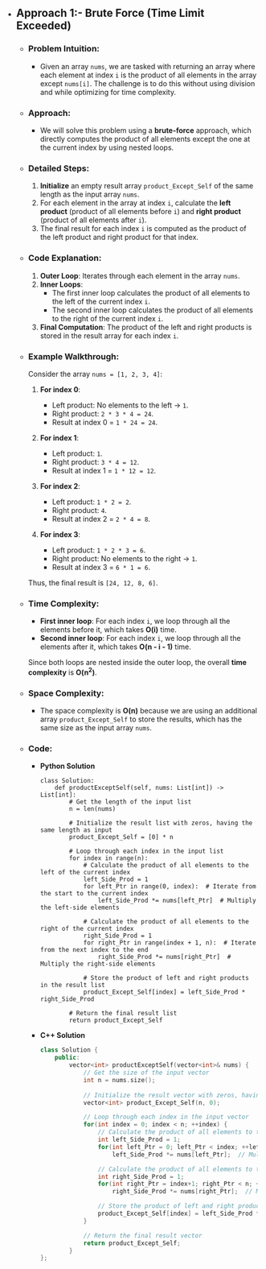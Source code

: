 - ## Approach 1:- Brute Force (Time Limit Exceeded)

    - ### Problem Intuition:
        - Given an array `nums`, we are tasked with returning an array where each element at index `i` is the product of all elements in the array except `nums[i]`. The challenge is to do this without using division and while optimizing for time complexity.

    - ### Approach:
        - We will solve this problem using a **brute-force** approach, which directly computes the product of all elements except the one at the current index by using nested loops.

    - ### Detailed Steps:
        1. **Initialize** an empty result array `product_Except_Self` of the same length as the input array `nums`.
        2. For each element in the array at index `i`, calculate the **left product** (product of all elements before `i`) and **right product** (product of all elements after `i`).
        3. The final result for each index `i` is computed as the product of the left product and right product for that index.

    - ### Code Explanation:
        1. **Outer Loop**: Iterates through each element in the array `nums`.
        2. **Inner Loops**:
            - The first inner loop calculates the product of all elements to the left of the current index `i`.
            - The second inner loop calculates the product of all elements to the right of the current index `i`.
        3. **Final Computation**: The product of the left and right products is stored in the result array for each index `i`.

    - ### Example Walkthrough:
        Consider the array `nums = [1, 2, 3, 4]`:

        1. **For index 0**:
            - Left product: No elements to the left → `1`.
            - Right product: `2 * 3 * 4 = 24`.
            - Result at index 0 = `1 * 24 = 24`.

        2. **For index 1**:
            - Left product: `1`.
            - Right product: `3 * 4 = 12`.
            - Result at index 1 = `1 * 12 = 12`.

        3. **For index 2**:
            - Left product: `1 * 2 = 2`.
            - Right product: `4`.
            - Result at index 2 = `2 * 4 = 8`.

        4. **For index 3**:
            - Left product: `1 * 2 * 3 = 6`.
            - Right product: No elements to the right → `1`.
            - Result at index 3 = `6 * 1 = 6`.

        Thus, the final result is `[24, 12, 8, 6]`.

    - ### Time Complexity:
        - **First inner loop**: For each index `i`, we loop through all the elements before it, which takes **O(i)** time.
        - **Second inner loop**: For each index `i`, we loop through all the elements after it, which takes **O(n - i - 1)** time.
  
        Since both loops are nested inside the outer loop, the overall **time complexity** is **O(n<sup>2</sup>)**.

    - ### Space Complexity:
        - The space complexity is **O(n)** because we are using an additional array `product_Except_Self` to store the results, which has the same size as the input array `nums`.

    - ### Code:
        - **Python Solution**

            ```python3 []
            class Solution:
                def productExceptSelf(self, nums: List[int]) -> List[int]:
                    # Get the length of the input list
                    n = len(nums)
                    
                    # Initialize the result list with zeros, having the same length as input
                    product_Except_Self = [0] * n

                    # Loop through each index in the input list
                    for index in range(n):
                        # Calculate the product of all elements to the left of the current index
                        left_Side_Prod = 1
                        for left_Ptr in range(0, index):  # Iterate from the start to the current index
                            left_Side_Prod *= nums[left_Ptr]  # Multiply the left-side elements

                        # Calculate the product of all elements to the right of the current index
                        right_Side_Prod = 1
                        for right_Ptr in range(index + 1, n):  # Iterate from the next index to the end
                            right_Side_Prod *= nums[right_Ptr]  # Multiply the right-side elements
                        
                        # Store the product of left and right products in the result list
                        product_Except_Self[index] = left_Side_Prod * right_Side_Prod

                    # Return the final result list
                    return product_Except_Self
            ```
            
        - **C++ Solution**

            ```C++ []
            class Solution {
                public:
                    vector<int> productExceptSelf(vector<int>& nums) {
                        // Get the size of the input vector
                        int n = nums.size();
                        
                        // Initialize the result vector with zeros, having the same size as the input vector
                        vector<int> product_Except_Self(n, 0);

                        // Loop through each index in the input vector
                        for(int index = 0; index < n; ++index) {
                            // Calculate the product of all elements to the left of the current index
                            int left_Side_Prod = 1;
                            for(int left_Ptr = 0; left_Ptr < index; ++left_Ptr)
                                left_Side_Prod *= nums[left_Ptr];  // Multiply the left-side elements

                            // Calculate the product of all elements to the right of the current index
                            int right_Side_Prod = 1;
                            for(int right_Ptr = index+1; right_Ptr < n; ++right_Ptr)
                                right_Side_Prod *= nums[right_Ptr];  // Multiply the right-side elements

                            // Store the product of left and right products in the result vector
                            product_Except_Self[index] = left_Side_Prod * right_Side_Prod;
                        }

                        // Return the final result vector
                        return product_Except_Self;
                    }
            };
            ```